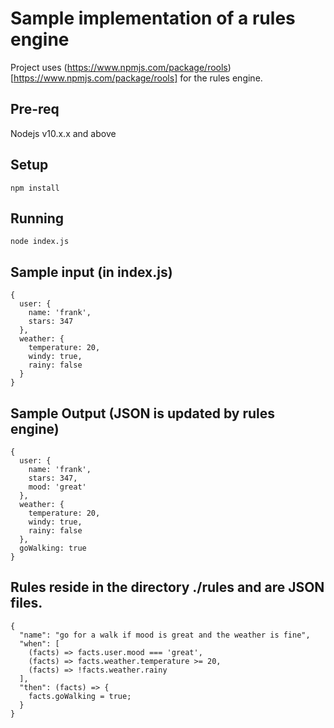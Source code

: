 # Sample implementation of a rules engine

Project uses (https://www.npmjs.com/package/rools)[https://www.npmjs.com/package/rools] for the rules engine.

## Pre-req

Nodejs v10.x.x and above

## Setup

```
npm install
```

## Running
```
node index.js
```

## Sample input (in index.js)
```
{
  user: {
    name: 'frank',
    stars: 347
  },
  weather: {
    temperature: 20,
    windy: true,
    rainy: false
  }
}
```

## Sample Output (JSON is updated by rules engine)
```
{ 
  user: { 
    name: 'frank', 
    stars: 347, 
    mood: 'great'
  },
  weather: { 
    temperature: 20, 
    windy: true, 
    rainy: false 
  },
  goWalking: true 
}
```

## Rules reside in the directory ./rules and are JSON files.
```
{
  "name": "go for a walk if mood is great and the weather is fine",
  "when": [
    (facts) => facts.user.mood === 'great',
    (facts) => facts.weather.temperature >= 20,
    (facts) => !facts.weather.rainy
  ],
  "then": (facts) => {
    facts.goWalking = true;
  }
}
```
